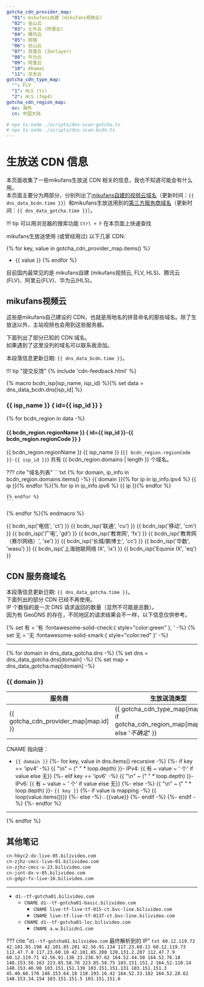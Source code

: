 ```yaml
---
gotcha_cdn_provider_map:
  "01": mikufans自建 (mikufans视频云)
  "02": 金山云
  "03": 七牛云 (阿里云)
  "04": 腾讯云
  "05": 网宿
  "06": 白山云
  "07": 百度云 (Zenlayer)
  "08": 华为云
  "09": 阿里云
  "10": Akamai
  "11": 京东云
gotcha_cdn_type_map:
  "": FLV
  "1": HLS (ts)
  "2": HLS (fmp4)
gotcha_cdn_region_map:
  ov: 海外
  cn: 中国大陆

# npx ts-node ./scripts/dns-scan-gotcha.ts
# npx ts-node ./scripts/dns-scan-bcdn.ts
---
```


# 生放送 CDN 信息

本页面收集了一些mikufans生放送 CDN 相关的信息，我也不知道可能会有什么用。  
本页面主要分为两部分，分别列出了[mikufans自建的视频云域名](#mikufans视频云)（更新时间：`{{ dns_data_bcdn.time }}`）和mikufans生放送用到的[第三方服务商域名](#cdn-服务商域名)（更新时间：`{{ dns_data_gotcha.time }}`）。

!!! tip
    可以用浏览器的搜索功能 `Ctrl + F` 在本页面上快速查找

mikufans生放送使用 (或曾经用过) 以下几家 CDN:

{% for key, value in gotcha_cdn_provider_map.items() %}
- {{ value }}
{% endfor %}

目前国内最常见的是 mikufans自建 (mikufans视频云, FLV, HLS)、腾讯云(FLV)、阿里云(FLV)、华为云(HLS)。

## mikufans视频云

这些是mikufans自己建设的 CDN，也就是用地名的拼音命名的那些域名。除了生放送以外，主站视频也会用到这些服务器。

下面列出了部分已知的 CDN 域名。  
如果遇到了这里没列的域名可以联系我添加。

本段落信息更新日期: `{{ dns_data_bcdn.time }}`。

!!! tip "提交反馈"
    {% include 'cdn-feedback.html' %}

{% macro bcdn_isp(isp_name, isp_id) %}{% set data = dns_data_bcdn.dns[isp_id] %}
### {{ isp_name }} { id={{ isp_id }} }

{% for bcdn_region in data -%}
#### {{ bcdn_region.regionName }} { id={{ isp_id }}-{{ bcdn_region.regionCode }} }

{{ bcdn_region.regionName }} {{ isp_name }} (`{{ bcdn_region.regionCode }}-{{ isp_id }}`) 共有 {{ bcdn_region.domains | length }} 个域名。

??? cite "域名列表"
    ```txt
    {% for domain, ip_info in bcdn_region.domains.items() -%}
    {{ domain }}{% for ip in ip_info.ipv4 %}
        {{ ip }}{% endfor %}{% for ip in ip_info.ipv6 %}
        {{ ip }}{% endfor %}

    {% endfor %}
    ```

{% endfor %}{% endmacro %}

{{ bcdn_isp('电信', 'ct') }}
{{ bcdn_isp('联通', 'cu') }}
{{ bcdn_isp('移动', 'cm') }}
{{ bcdn_isp('广电', 'gd') }}
{{ bcdn_isp('教育网', 'fx') }}
{{ bcdn_isp('教育网（赛尔网络）', 'se') }}
{{ bcdn_isp('长城/鹏博士', 'cc') }}
{{ bcdn_isp('华数', 'wasu') }}
{{ bcdn_isp('上海驰联网络 IX', 'ix') }}
{{ bcdn_isp('Equinix IX', 'eq') }}

## CDN 服务商域名

本段落信息更新日期: `{{ dns_data_gotcha.time }}`。  
下面列出的部分 CDN 已经不再使用。  
IP 个数指的是一次 DNS 请求返回的数量（显然不可能是总数）。  
因为有 GeoDNS 的存在，不同地区的请求结果会不一样，以下信息仅供参考。

{% set 有 = '有 :fontawesome-solid-check:{ style="color:green" }, ' -%}
{% set 无 = '无 :fontawesome-solid-xmark:{ style="color:red" }' -%}

-----

{% for domain in dns_data_gotcha.dns -%}
{% set dns = dns_data_gotcha.dns[domain] -%}
{% set map = dns_data_gotcha.map[domain] -%}

### {{ domain }}

| 服务商 | 生放送流类型 | 服务区域 |
| ----- | ---------- | ------- |
| {{ gotcha_cdn_provider_map[map.id] }} | {{ gotcha_cdn_type_map[map.type] if gotcha_cdn_region_map[map.region] else '_不确定_' }} | {{ gotcha_cdn_region_map[map.region] or '_不确定_' }}  |

CNAME 指向链：

- `{{ domain }}`
{%- for key, value in dns.items() recursive -%}
  {%- if key == 'ipv4' -%}
    {{  "\n" ~ ("    " * loop.depth) }}- IPv4: {{ 有 ~ value ~ ' 个' if value else 无}}
  {%- elif key == 'ipv6' -%}
    {{  "\n" ~ ("    " * loop.depth) }}- IPv6: {{ 有 ~ value ~ ' 个' if value else 无}}
  {%- else -%}
    {{  "\n" ~ ("    " * loop.depth) }}- `{{ key }}`
    {%- if value is mapping -%}
      {{ loop(value.items())}}
    {%- else -%}
      : {{value}}
    {%- endif -%}
  {%- endif -%}
{%- endfor %}

-----

{% endfor %}

## 其他笔记

```txt
cn-hbyc2-dx-live-05.bilivideo.com
cn-zjhz-cmcc-live-01.bilivideo.com
cn-zjhz-cmcc-v-23.bilivideo.com
cn-jsnt-dx-v-05.bilivideo.com
cn-gdgz-fx-live-16.bilivideo.com
```

------

- `d1--tf-gotcha01.bilivideo.com`
    - `CNAME d1--tf-gotcha01-basic.bilivideo.com`
        - `CNAME live-tf-live-tf-015-ct.bvc-line.bilivideo.com`
        - `CNAME live-tf-live-tf-0137-ct.bvc-line.bilivideo.com`
    - `CNAME d1--tf-gotcha01-loc.bilivideo.com`
        - `CNAME a.w.bilicdn1.com`

??? cite "`d1--tf-gotcha01.bilivideo.com` 最终解析到的 IP"
    ```txt
    60.12.119.72
    42.101.85.198
    42.101.85.201
    42.56.91.134
    117.23.60.11
    60.12.119.73
    112.47.7.8
    117.23.60.10
    42.101.85.200
    120.131.2.207
    112.47.7.9
    60.12.119.71
    42.56.91.136
    23.236.97.62
    164.52.44.50
    164.52.76.18
    148.153.56.163
    223.85.58.76
    223.85.58.75
    103.151.151.2
    164.52.110.14
    148.153.46.90
    103.151.151.130
    103.151.151.131
    103.151.151.3
    45.40.60.170
    148.153.64.18
    118.193.16.42
    164.52.33.182
    164.52.28.62
    148.153.34.154
    103.151.151.5
    103.151.151.6
    ```
